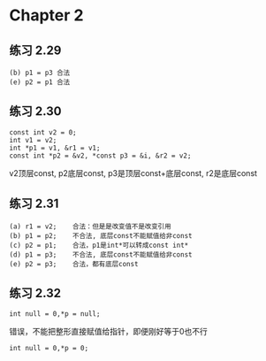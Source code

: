 # Chapter 2

## 练习 2.29
```
(b) p1 = p3 合法  
(e) p2 = p1 合法
```


## 练习 2.30
```
const int v2 = 0; 
int v1 = v2;
int *p1 = v1, &r1 = v1;
const int *p2 = &v2, *const p3 = &i, &r2 = v2;
```
v2顶层const,  p2底层const, p3是顶层const+底层const, r2是底层const

## 练习 2.31
```
(a) r1 = v2;    合法：但是是改变值不是改变引用
(b) p1 = p2;    不合法, 底层const不能赋值给非const                 
(c) p2 = p1;    合法，p1是int*可以转成const int*
(d) p1 = p3;    不合法, 底层const不能赋值给非const
(e) p2 = p3;    合法，都有底层const
```

## 练习 2.32
```
int null = 0,*p = null;
```
错误，不能把整形直接赋值给指针，即便刚好等于0也不行
```
int null = 0,*p = 0;
```

